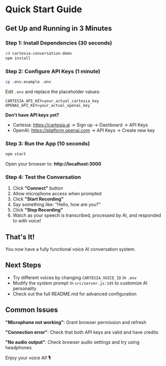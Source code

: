 # Quick Start Guide

## Get Up and Running in 3 Minutes

### Step 1: Install Dependencies (30 seconds)

```bash
cd cartesia-conversation-demo
npm install
```

### Step 2: Configure API Keys (1 minute)

```bash
cp .env.example .env
```

Edit `.env` and replace the placeholder values:

```env
CARTESIA_API_KEY=your_actual_cartesia_key
OPENAI_API_KEY=your_actual_openai_key
```

**Don't have API keys yet?**
- Cartesia: https://cartesia.ai → Sign up → Dashboard → API Keys
- OpenAI: https://platform.openai.com → API Keys → Create new key

### Step 3: Run the App (10 seconds)

```bash
npm start
```

Open your browser to: **http://localhost:3000**

### Step 4: Test the Conversation

1. Click **"Connect"** button
2. Allow microphone access when prompted
3. Click **"Start Recording"**
4. Say something like: "Hello, how are you?"
5. Click **"Stop Recording"**
6. Watch as your speech is transcribed, processed by AI, and responded to with voice!

## That's It!

You now have a fully functional voice AI conversation system.

## Next Steps

- Try different voices by changing `CARTESIA_VOICE_ID` in `.env`
- Modify the system prompt in `src/server.js:145` to customize AI personality
- Check out the full README.md for advanced configuration

## Common Issues

**"Microphone not working"**: Grant browser permission and refresh

**"Connection error"**: Check that both API keys are valid and have credits

**"No audio output"**: Check browser audio settings and try using headphones

Enjoy your voice AI! 🎙️
